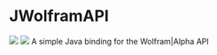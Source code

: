 # JWolframAPI
[![](https://jitpack.io/v/YaannSloot/JWolframAPI.svg)](https://jitpack.io/#YaannSloot/JWolframAPI/1.0)
[![](https://img.shields.io/badge/javadoc-1.0.0-blue)](https://javadoc.jitpack.io/com/github/YaannSloot/JWolframAPI/1.0.0/javadoc)
A simple Java binding for the Wolfram|Alpha API
